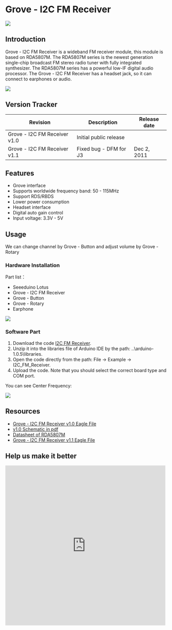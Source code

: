 <!-- 
+++
title       = "Grove - I2C FM Receiver"
+++
 -->

# Grove - I2C FM Receiver

![](/assets/Grove-I2C_FM_Receiver/img/Grove-I2C_FM_Receiver_Photo.jpg)

Introduction
------------

Grove - I2C FM Receiver is a wideband FM receiver module, this module is based on RDA5807M. The RDA5807M series is the newest generation single-chip broadcast FM stereo radio tuner with fully integrated synthesizer. The RDA5807M series has a powerful low-IF digital audio processor. The Grove - I2C FM Receiver has a headset jack, so it can connect to earphones or audio.

[![](/assets/common/Get_One_Now_Banner.png)](http://www.seeedstudio.com/Grove-I2C-FM-Receiver-p-1953.html)

Version Tracker
---------------

| Revision                      | Description             | Release date  |
|-------------------------------|-------------------------|---------------|
| Grove - I2C FM Receiver v1.0  | Initial public release  |               |
| Grove - I2C FM Receiver v1.1  | Fixed bug - DFM for J3  | Dec 2, 2011   |


Features
--------

-   Grove interface
-   Supports worldwide frequency band: 50 - 115MHz
-   Support RDS/RBDS
-   Lower power consumption
-   Headset interface
-   Digital auto gain control
-   Input voltage: 3.3V - 5V

Usage
-----

We can change channel by Grove - Button and adjust volume by Grove - Rotary

### Hardware Installation

Part list：

-   Seeeduino Lotus
-   Grove - I2C FM Receiver
-   Grove - Button
-   Grove - Rotary
-   Earphone

![](/assets/Grove-I2C_FM_Receiver/img/Grove-I2C_FM_Receiver_Usage.jpg)

### Software Part

1.  Download the code [I2C FM Receiver](https://github.com/Seeed-Studio/I2C_FM_Receiver).
2.  Unzip it into the libraries file of Arduino IDE by the path: ..\\arduino-1.0.5\\libraries.
3.  Open the code directly from the path: File -> Example -> I2C\_FM\_Receiver.
4.  Upload the code. Note that you should select the correct board type and COM port.

You can see Center Frequency:

![](/assets/Grove-I2C_FM_Receiver/img/Grove-I2C_FM_Receiver_com.jpg)

Resources
---------

-   [Grove - I2C FM Receiver v1.0 Eagle File](/assets/Grove-I2C_FM_Receiver/res/Grove_I2C_FM_Receiver_v1.0.zip)
-   [v1.0 Schematic in pdf](/assets/Grove-I2C_FM_Receiver/res/Grove_I2C_FM_Receiver_v1.1_PDF.pdf)
-   [Datasheet of RDA5807M](/assets/Grove-I2C_FM_Receiver/res/RDA5807M_datasheet_v1.1.pdf)
-   [Grove - I2C FM Receiver v1.1 Eagle File](/assets/Grove-I2C_FM_Receiver/res/Grove_I2C_FM_Receiver_v1.1_Eagle.zip)


Help us make it better
-------------------------

<iframe frameborder="0" height="500" src="https://www.surveymonkey.com/r/WDHZVPS" width="500"></iframe>

<!-- 
+++
oldwikiurl       = "http://www.seeedstudio.com/wiki/Grove_-_I2C_FM_Receiver"
+++
 -->

<!-- This Markdown file was created from http://www.seeedstudio.com/wiki/Grove_-_I2C_FM_Receiver -->
